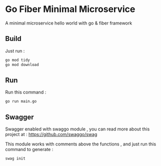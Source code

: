 # Go Fiber Minimal Microservice

A minimal microservice hello world with go &amp; fiber framework

## Build

Just run :

```sh
go mod tidy
go mod download
```

## Run

Run this command :

```sh
go run main.go
```

## Swagger

Swagger enabled with swaggo module , you can read more about this project at : <https://github.com/swaggo/swag>

This module works with comments above the functions , and just run this command to generate :

```sh
swag init
```
